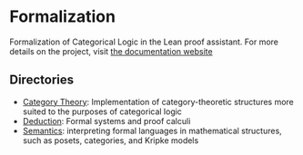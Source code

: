 # Formalization
Formalization of Categorical Logic in the Lean proof assistant. For more details on the project, visit [the documentation website](https://lean-catLogic.github.io)

## Directories
- [Category Theory](src/categoryTheory): Implementation of category-theoretic structures more suited to the purposes of categorical logic
- [Deduction](src/deduction): Formal systems and proof calculi
- [Semantics](src/semantics): interpreting formal languages in mathematical structures, such as posets, categories, and Kripke models
